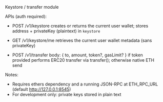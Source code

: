 Keystore / transfer module

APIs (auth required):
- POST /v1/keystore
  creates or returns the current user wallet; stores address + privateKey (plaintext) in `keystore`

- GET /v1/keystore/me
  retrieves the current user wallet metadata (sans privateKey)

- POST /v1/transfer
  body: { to, amount, token?, gasLimit? }
  if token provided performs ERC20 transfer via transfer(); otherwise native ETH send

Notes:
- Requires ethers dependency and a running JSON-RPC at ETH_RPC_URL (default http://127.0.0.1:8545)
- For development only: private keys stored in plain text
